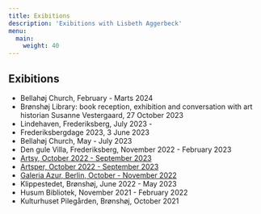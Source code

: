 ```yaml
---
title: Exibitions
description: 'Exibitions with Lisbeth Aggerbeck'
menu:
  main:
    weight: 40
---
```


## Exibitions

- Bellahøj Church, February - Marts 2024
- Brønshøj Library: book reception, exhibition and conversation with art historian Susanne Vestergaard, 27 October 2023
- Lindehaven, Frederiksberg, July 2023 - 
- Frederiksbergdage 2023, 3 June 2023
- Bellahøj Church, May - July 2023
- Den gule Villa, Frederiksberg, November 2022 - February 2023
- [Artsy, October 2022 - September 2023](https://www.artsy.net/galeria-azur/artist/lisbeth-aggerbeck)
- [Artsper, October 2022 - September 2023](https://www.artsper.com/us/contemporary-artists/denmark/109065/lisbeth-aggerbeck)
- [Galeria Azur, Berlin, October - November 2022](https://galeriaazur.art/de/)
- Klippestedet, Brønshøj, June 2022 - May 2023
- Husum Bibliotek, November 2021 - February 2022
- Kulturhuset Pilegården, Brønshøj, October 2021
